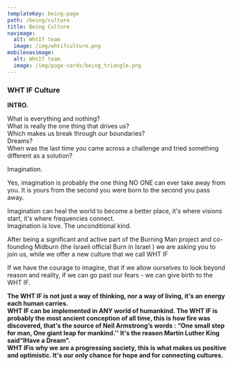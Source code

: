 ```yaml
---
templateKey: being-page
path: /being/culture
title: Being Culture
navimage:
  alt: WhtIf team
  image: /img/whtifculture.png
mobilenavimage:
  alt: WhtIf team
  image: /img/page-cards/being_triangle.png
---
```


### WHT IF Culture

**INTRO.**

What is everything and nothing?\
What is really the one thing that drives us?\
Which makes us break through our boundaries?\
Dreams?\
When was the last time you came across a challenge and tried something different as a solution?

Imagination.

Yes, imagination is probably the one thing NO ONE can ever take away from you. It is yours from the second you were born to the second you pass away.

Imagination can heal the world to become a better place, it's where visions start, it's where frequencies connect.\
Imagination is love. The unconditional kind.

After being a significant and active part of the Burning Man project and co-founding Midburn (the Israeli official Burn in Israel ) we are asking you to join us, while we offer a new culture that we call WHT IF

If we have the courage to imagine, that if we allow ourselves to look beyond reason and reality, if we can go past our fears - we can give birth to the WHT IF.

**The WHT IF is not just a way of thinking, nor a way of living, it's an energy each human carries.\
WHT IF can be implemented in ANY world of humankind. The WHT IF is probably the most ancient conception of all time, this is how fire was discovered, that's the source of Neil Armstrong’s words : “One small step for man, One giant leap for mankind.'' It's the reason Martin Luther King said“IHave a Dream”.\
WHT IFis why we are a progressing society, this is what makes us positive and optimistic. It's our only chance for hope and for connecting cultures.**
